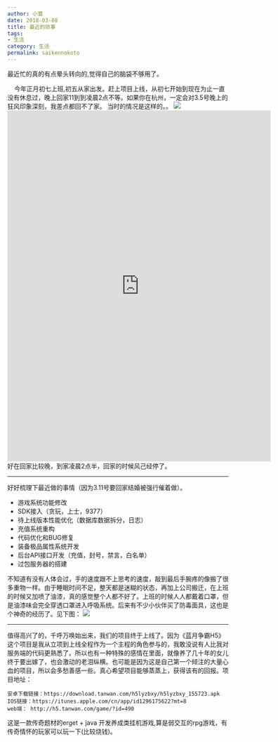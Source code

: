 ```yaml
---
author: 小莫
date: 2018-03-08
title: 最近的琐事
tags:
- 生活
category: 生活
permalink: saikennokoto
---
```

最近忙的真的有点晕头转向的,觉得自己的脑袋不够用了。
<!-- more -->

&nbsp; &nbsp; 今年正月初七上班,初五从家出发。赶上项目上线，从初七开始到现在为止一直没有休息过，晚上回家11到到凌晨2点不等。如果你在杭州，一定会对3.5号晚上的狂风印象深刻，我差点都回不了家。
当时的情况是这样的。。
![](https://image.xiaomo.info/blog/359.jpg)
<embed src="https://image.xiaomo.info/blog/354.mp4" height="800" width="600"/>
好在回家比较晚，到家凌晨2点半，回家的时候风己经停了。


-------------------------------------------------------------
好好梳理下最近做的事情（因为3.11号要回家结婚被强行催着做）。
- 游戏系统功能修改
- SDK接入（贪玩，上士，9377）
- 待上线版本性能优化（数据库数据拆分，日志）
- 充值系统重构
- 代码优化和BUG修复
- 装备极品属性系统开发
- 后台API接口开发（充值，封号，禁言，白名单）
- 过包服务器的搭建

不知道有没有人体会过，手的速度跟不上思考的速度，敲到最后手腕疼的像搬了很多重物一样。由于睡眠时间不足，整天都是迷糊的状态，再加上公司搬迁，在上班的时候又加喷了油漆，真的感觉整个人都不好了。上班的时候人人都戴着口罩，但是油漆味会完全穿透口罩进入呼吸系统。后来有不少小伙伴买了防毒面具，这也是个神奇的经历了。见下图：
![](https://image.xiaomo.info/blog/39.png)

-------------------------------------------------------------
值得高兴了的，千呼万唤始出来，我们的项目终于上线了。因为《蓝月争霸H5》这个项目是我从立项到上线全程作为一个主程的角色参与的，我敢没说有人比我对服务端的代码更熟悉了。所以也有一种特殊的感情在里面，就像养了几十年的女儿终于要出嫁了，也会激动的老泪纵横。也可能是因为这是自己第一个倾注的大量心血的项目，所以会多愁善感一些。真心希望项目能够蒸蒸上，获得该有的回报。项目地址：
```
安卓下载链接：https://download.tanwan.com/h5lyzbxy/h5lyzbxy_155723.apk 
IOS链接：https://itunes.apple.com/cn/app/id1296175622?mt=8 
web端： http://h5.tanwan.com/game/?id=490
```
这是一款传奇题材的erget + java 开发养成类挂机游戏,算是弱交互的rpg游戏，有传奇情怀的玩家可以玩一下(比较烧钱)。